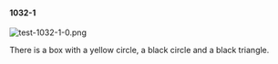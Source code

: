 #### 1032-1
![test-1032-1-0.png](https://github.com/lil-lab/nlvr/raw/master/nlvr/test/images/2/test-1032-1-0.png "test-1032-1-0.png")

There is a box with a yellow circle, a black circle and a black triangle.